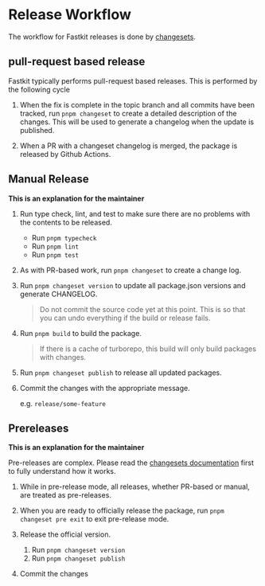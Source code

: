 # Release Workflow

The workflow for Fastkit releases is done by [changesets](https://github.com/changesets/changesets).

## pull-request based release

Fastkit typically performs pull-request based releases. This is performed by the following cycle

1. When the fix is complete in the topic branch and all commits have been tracked, run `pnpm changeset` to create a detailed description of the changes. This will be used to generate a changelog when the update is published.

1. When a PR with a changeset changelog is merged, the package is released by Github Actions.

## Manual Release

**This is an explanation for the maintainer**

1. Run type check, lint, and test to make sure there are no problems with the contents to be released.
    - Run `pnpm typecheck`
    - Run `pnpm lint`
    - Run `pnpm test`

1. As with PR-based work, run `pnpm changeset` to create a change log.

1. Run `pnpm changeset version` to update all package.json versions and generate CHANGELOG.

    > Do not commit the source code yet at this point. This is so that you can undo everything if the build or release fails.

1. Run `pnpm build` to build the package.

    > If there is a cache of turborepo, this build will only build packages with changes.

1. Run `pnpm changeset publish` to release all updated packages.

1. Commit the changes with the appropriate message.

    e.g. `release/some-feature`

## Prereleases

**This is an explanation for the maintainer**

Pre-releases are complex. Please read the [changesets documentation](https://github.com/changesets/changesets/blob/main/docs/prereleases.md) first to fully understand how it works.

1. While in pre-release mode, all releases, whether PR-based or manual, are treated as pre-releases.

1. When you are ready to officially release the package, run `pnpm changeset pre exit` to exit pre-release mode.

1. Release the official version.
    1. Run `pnpm changeset version`
    1. Run `pnpm changeset publish`

1. Commit the changes
